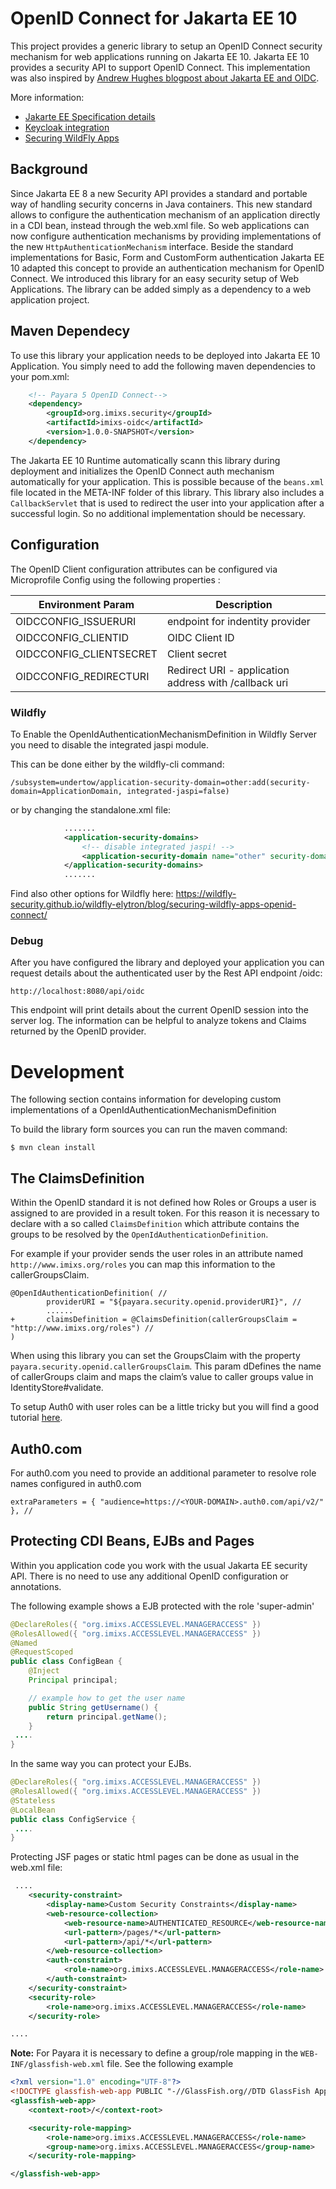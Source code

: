 # OpenID Connect for Jakarta EE 10

This project provides a generic library to setup an OpenID Connect security mechanism for web applications running on Jakarta EE 10. Jakarta EE 10 provides a security API to support OpenID Connect. This implementation was also inspired by [Andrew Hughes blogpost about Jakarta EE and OIDC](https://auth0.com/blog/jakarta-ee-oidc/).

More information:

- [Jakarte EE Specification details](https://jakarta.ee/specifications/security/3.0/jakarta-security-spec-3.0.html#openid-connect-annotation)
- [Keycloak integration](https://docs.payara.fish/enterprise/docs/Technical%20Documentation/Public%20API/OpenID%20Connect%20Support.html)
- [Securing WildFly Apps](https://wildfly-security.github.io/wildfly-elytron/blog/securing-wildfly-apps-openid-connect/)

## Background

Since Jakarta EE 8 a new Security API provides a standard and portable way of handling security concerns in Java containers.
This new standard allows to configure the authentication mechanism of an application directly in a CDI bean, instead through the web.xml file. So web applications can now configure authentication mechanisms by providing implementations of the new `HttpAuthenticationMechanism` interface. Beside the standard implementations for Basic, Form and CustomForm authentication Jakarta EE 10 adapted this concept to provide an authentication mechanism for OpenID Connect. We introduced this library for an easy security setup of Web Applications. The library can be added simply as a dependency to a web application project.

## Maven Dependecy

To use this library your application needs to be deployed into Jakarta EE 10 Application. You simply need to add the following maven dependencies to your pom.xml:

```xml
    <!-- Payara 5 OpenID Connect-->
    <dependency>
        <groupId>org.imixs.security</groupId>
        <artifactId>imixs-oidc</artifactId>
        <version>1.0.0-SNAPSHOT</version>
    </dependency>
```

The Jakarta EE 10 Runtime automatically scann this library during deployment and initializes the OpenID Connect auth mechanism automatically for your application. This is possible because of the `beans.xml` file located in the META-INF folder of this library. This library also includes a `CallbackServlet` that is used to redirect the user into your application after a successful login. So no additional implementation should be necessary.

## Configuration

The OpenID Client configuration attributes can be configured via Microprofile Config using the following properties :

| Environment Param       | Description                                           |
| ----------------------- | ----------------------------------------------------- |
| OIDCCONFIG_ISSUERURI    | endpoint for indentity provider                       |
| OIDCCONFIG_CLIENTID     | OIDC Client ID                                        |
| OIDCCONFIG_CLIENTSECRET | Client secret                                         |
| OIDCCONFIG_REDIRECTURI  | Redirect URI - application address with /callback uri |

### Wildfly

To Enable the OpenIdAuthenticationMechanismDefinition in Wildfly Server you need to disable the integrated jaspi module.

This can be done either by the wildfly-cli command:

    /subsystem=undertow/application-security-domain=other:add(security-domain=ApplicationDomain, integrated-jaspi=false)

or by changing the standalone.xml file:

```xml
            .......
            <application-security-domains>
                <!-- disable integrated jaspi! -->
                <application-security-domain name="other" security-domain="ApplicationDomain" integrated-jaspi="false" />
            </application-security-domains>
            .......
```

Find also other options for Wildfly here: https://wildfly-security.github.io/wildfly-elytron/blog/securing-wildfly-apps-openid-connect/

### Debug

After you have configured the library and deployed your application you can request details about the authenticated user by the Rest API endpoint /oidc:

    http://localhost:8080/api/oidc

This endpoint will print details about the current OpenID session into the server log. The information can be helpful to analyze tokens and Claims returned by the OpenID provider.

# Development

The following section contains information for developing custom implementations of a OpenIdAuthenticationMechanismDefinition

To build the library form sources you can run the maven command:

    $ mvn clean install

## The ClaimsDefinition

Within the OpenID standard it is not defined how Roles or Groups a user is assigned to are provided in a result token. For this reason it is necessary to declare with a so called `ClaimsDefinition` which attribute contains the groups to be resolved by the `OpenIdAuthenticationDefinition`.

For example if your provider sends the user roles in an attribute named `http://www.imixs.org/roles` you can map this information to the callerGroupsClaim.

```
@OpenIdAuthenticationDefinition( //
        providerURI = "${payara.security.openid.providerURI}", //
        ......
+       claimsDefinition = @ClaimsDefinition(callerGroupsClaim = "http://www.imixs.org/roles") //
)
```

When using this library you can set the GroupsClaim with the property `payara.security.openid.callerGroupsClaim`. This param dDefines the name of callerGroups claim and maps the claim’s value to caller groups value in IdentityStore#validate.

To setup Auth0 with user roles can be a little tricky but you will find a good tutorial [here](https://auth0.com/blog/jakarta-ee-oidc/).

## Auth0.com

For auth0.com you need to provide an additional parameter to resolve role names configured in auth0.com

    extraParameters = { "audience=https://<YOUR-DOMAIN>.auth0.com/api/v2/" }, //

## Protecting CDI Beans, EJBs and Pages

Within you application code you work with the usual Jakarta EE security API. There is no need to use any additional OpenID configuration or annotations.

The following example shows a EJB protected with the role 'super-admin'

```java
@DeclareRoles({ "org.imixs.ACCESSLEVEL.MANAGERACCESS" })
@RolesAllowed({ "org.imixs.ACCESSLEVEL.MANAGERACCESS" })
@Named
@RequestScoped
public class ConfigBean {
    @Inject
    Principal principal;

    // example how to get the user name
    public String getUsername() {
        return principal.getName();
    }
 ....
}
```

In the same way you can protect your EJBs.

```java
@DeclareRoles({ "org.imixs.ACCESSLEVEL.MANAGERACCESS" })
@RolesAllowed({ "org.imixs.ACCESSLEVEL.MANAGERACCESS" })
@Stateless
@LocalBean
public class ConfigService {
 ....
}
```

Protecting JSF pages or static html pages can be done as usual in the web.xml file:

```xml
 ....
	<security-constraint>
		<display-name>Custom Security Constraints</display-name>
		<web-resource-collection>
			<web-resource-name>AUTHENTICATED_RESOURCE</web-resource-name>
			<url-pattern>/pages/*</url-pattern>
			<url-pattern>/api/*</url-pattern>
		</web-resource-collection>
		<auth-constraint>
			<role-name>org.imixs.ACCESSLEVEL.MANAGERACCESS</role-name>
		</auth-constraint>
	</security-constraint>
	<security-role>
		<role-name>org.imixs.ACCESSLEVEL.MANAGERACCESS</role-name>
	</security-role>

....
```

**Note:** For Payara it is necessary to define a group/role mapping in the `WEB-INF/glassfish-web.xml` file. See the following example

```xml
<?xml version="1.0" encoding="UTF-8"?>
<!DOCTYPE glassfish-web-app PUBLIC "-//GlassFish.org//DTD GlassFish Application Server 3.1 Servlet 3.0//EN" "http://glassfish.org/dtds/glassfish-web-app_3_0-1.dtd">
<glassfish-web-app>
	<context-root>/</context-root>

	<security-role-mapping>
		<role-name>org.imixs.ACCESSLEVEL.MANAGERACCESS</role-name>
		<group-name>org.imixs.ACCESSLEVEL.MANAGERACCESS</group-name>
	</security-role-mapping>

</glassfish-web-app>
```
